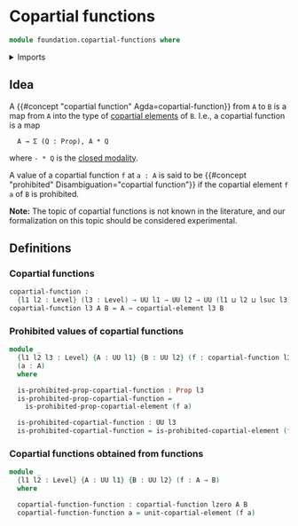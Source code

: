 # Copartial functions

```agda
module foundation.copartial-functions where
```

<details><summary>Imports</summary>

```agda
open import foundation.copartial-elements
open import foundation.propositions
open import foundation.universe-levels
```

</details>

## Idea

A {{#concept "copartial function" Agda=copartial-function}} from `A` to `B` is a map from `A` into the
type of [copartial elements](foundation.copartial-elements.md) of `B`. I.e., a
copartial function is a map

```text
  A → Σ (Q : Prop), A * Q
```

where `- * Q` is the
[closed modality](orthogonal-factorization-systems.closed-modalities.md).

A value of a copartial function `f` at `a : A` is said to be
{{#concept "prohibited" Disambiguation="copartial function"}} if the copartial
element `f a` of `B` is prohibited.

**Note:** The topic of copartial functions is not known in the literature, and
our formalization on this topic should be considered experimental.

## Definitions

### Copartial functions

```agda
copartial-function :
  {l1 l2 : Level} (l3 : Level) → UU l1 → UU l2 → UU (l1 ⊔ l2 ⊔ lsuc l3)
copartial-function l3 A B = A → copartial-element l3 B
```

### Prohibited values of copartial functions

```agda
module _
  {l1 l2 l3 : Level} {A : UU l1} {B : UU l2} (f : copartial-function l3 A B)
  (a : A)
  where

  is-prohibited-prop-copartial-function : Prop l3
  is-prohibited-prop-copartial-function =
    is-prohibited-prop-copartial-element (f a)

  is-prohibited-copartial-function : UU l3
  is-prohibited-copartial-function = is-prohibited-copartial-element (f a)
```

### Copartial functions obtained from functions

```agda
module _
  {l1 l2 : Level} {A : UU l1} {B : UU l2} (f : A → B)
  where

  copartial-function-function : copartial-function lzero A B
  copartial-function-function a = unit-copartial-element (f a)
```
